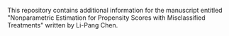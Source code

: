 This repository contains additional information for the manuscript entitled "Nonparametric Estimation for Propensity Scores with Misclassified Treatments" written by Li-Pang Chen.
